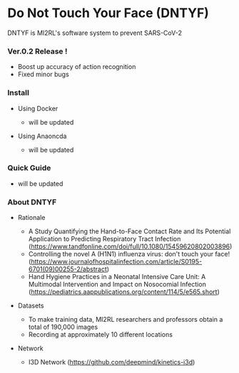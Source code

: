 # Do Not Touch Your Face (DNTYF)

DNTYF is MI2RL's software system to prevent SARS-CoV-2


### Ver.0.2 Release !
* Boost up accuracy of action recognition  
* Fixed minor bugs

### Install
* Using Docker
    * will be updated

* Using Anaoncda
    * will be updated

### Quick Guide
* will be updated


### About DNTYF
* Rationale
    * A Study Quantifying the Hand-to-Face Contact Rate and Its Potential Application to Predicting Respiratory Tract Infection (https://www.tandfonline.com/doi/full/10.1080/15459620802003896)
    * Controlling the novel A (H1N1) influenza virus: don't touch your face! (https://www.journalofhospitalinfection.com/article/S0195-6701(09)00255-2/abstract)
    * Hand Hygiene Practices in a Neonatal Intensive Care Unit: A Multimodal Intervention and Impact on Nosocomial Infection (https://pediatrics.aappublications.org/content/114/5/e565.short)  
      


* Datasets
    * To make training data, MI2RL researchers and professors obtain a total of 190,000 images
    * Recording at approximately 10 different locations

* Network
    * I3D Network (https://github.com/deepmind/kinetics-i3d)

